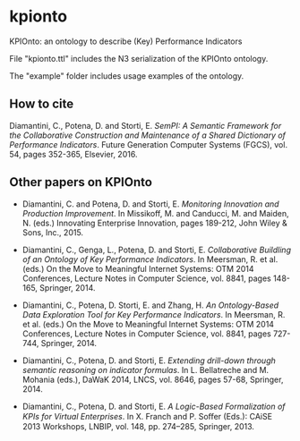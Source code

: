 # kpionto
KPIOnto: an ontology to describe (Key) Performance Indicators



File "kpionto.ttl" includes the N3 serialization of the KPIOnto ontology.


The "example" folder includes usage examples of the ontology. 

How to cite
-----------

Diamantini, C., Potena, D. and Storti, E. *SemPI: A Semantic Framework for the Collaborative Construction and Maintenance of a Shared Dictionary of Performance Indicators*. Future Generation Computer Systems (FGCS), vol. 54, pages 352-365, Elsevier, 2016.

Other papers on KPIOnto
-----------------------

* Diamantini, C. and Potena, D. and Storti, E. *Monitoring Innovation and Production Improvement*. In Missikoff, M. and Canducci, M. and Maiden, N. (eds.) Innovating Enterprise Innovation, pages 189-212, John Wiley & Sons, Inc., 2015.

* Diamantini, C., Genga, L., Potena, D. and Storti, E. *Collaborative Buildling of an Ontology of Key Performance Indicators*. In Meersman, R. et al. (eds.) On the Move to Meaningful Internet Systems: OTM 2014 Conferences, Lecture Notes in Computer Science, vol. 8841, pages 148-165, Springer, 2014.

* Diamantini, C., Potena, D. Storti, E. and Zhang, H. *An Ontology-Based Data Exploration Tool for Key Performance Indicators*. In Meersman, R. et al. (eds.) On the Move to Meaningful Internet Systems: OTM 2014 Conferences, Lecture Notes in Computer Science, vol. 8841, pages 727-744, Springer, 2014.

* Diamantini, C., Potena, D. and Storti, E. *Extending drill-down through semantic reasoning on indicator formulas*. In L. Bellatreche and M. Mohania (eds.), DaWaK 2014, LNCS, vol. 8646,  pages 57-68, Springer, 2014.

* Diamantini, C., Potena, D. and Storti, E. *A Logic-Based Formalization of KPIs for Virtual Enterprises*. In X. Franch and P. Soﬀer (Eds.): CAiSE 2013 Workshops, LNBIP, vol. 148, pp. 274–285, Springer, 2013.

